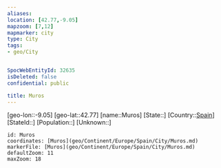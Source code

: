 ```yaml
---
aliases: 
location: [42.77,-9.05]
mapzoom: [7,12] 
mapmarker: city 
type: City
tags:
- geo/City


SpocWebEntityId: 32635
isDeleted: false
confidential: public

title: Muros
---
```

[geo-lon::-9.05]
[geo-lat::42.77]
[name::Muros]
[State::]
[Country::[Spain](geo/Continent/Europe/Spain.md)]
[StateId::]
[Population::]
[Unknown::]


```leaflet
id: Muros
coordinates: [Muros](geo/Continent/Europe/Spain/City/Muros.md)
markerFile: [Muros](geo/Continent/Europe/Spain/City/Muros.md)
defaultZoom: 11 
maxZoom: 18
```


